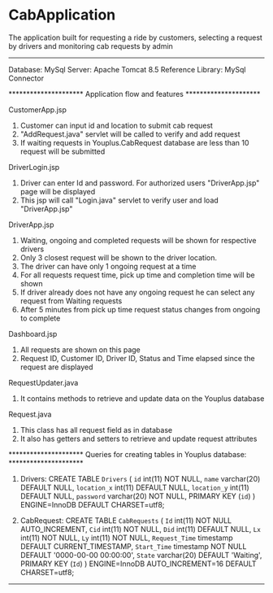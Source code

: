 # CabApplication
The application built for requesting a ride by customers, selecting a request by drivers and monitoring cab requests by admin
*************************************************************************
Database: MySql
Server: Apache Tomcat 8.5
Reference Library: MySql Connector

********************* Application flow and features *********************

CustomerApp.jsp
1. Customer can input id and location to submit cab request
2. "AddRequest.java" servlet will be called to verify and add request
3. If waiting requests in Youplus.CabRequest database are less than 10 request will be submitted

DriverLogin.jsp
1. Driver can enter Id and password. For authorized users "DriverApp.jsp" page will be displayed
2. This jsp will call "Login.java" servlet to verify user and load "DriverApp.jsp"

DriverApp.jsp
1. Waiting, ongoing and completed requests will be shown for respective drivers
2. Only 3 closest request will be shown to the driver location. 
3. The driver can have only 1 ongoing request at a time
4. For all requests request time, pick up time and completion time will be shown
4. If driver already does not have any ongoing request he can select any request from Waiting requests
5. After 5 minutes from pick up time request status changes from ongoing to complete

Dashboard.jsp
1. All requests are shown on this page
2. Request ID, Customer ID, Driver ID, Status and Time elapsed since the request are displayed

RequestUpdater.java
1. It contains methods to retrieve and update data on the Youplus database

Request.java
1. This class has all request field as in database
2. It also has getters and setters to retrieve and update request attributes

********************* Queries  for creating tables in Youplus database: *********************
1. Drivers:
	   CREATE TABLE `Drivers` (
	  `id` int(11) NOT NULL,
	  `name` varchar(20) DEFAULT NULL,
	  `location_x` int(11) DEFAULT NULL,
	  `location_y` int(11) DEFAULT NULL,
	  `password` varchar(20) NOT NULL,
	  PRIMARY KEY (`id`)
  	) ENGINE=InnoDB DEFAULT CHARSET=utf8;
  
2. CabRequest:
	  CREATE TABLE `CabRequests` (
	  `Id` int(11) NOT NULL AUTO_INCREMENT,
	  `Cid` int(11) NOT NULL,
	  `Did` int(11) DEFAULT NULL,
	  `Lx` int(11) NOT NULL,
	  `Ly` int(11) NOT NULL,
	  `Request_Time` timestamp DEFAULT CURRENT_TIMESTAMP,
	  `Start_Time` timestamp NOT NULL DEFAULT '0000-00-00 00:00:00',
	  `State` varchar(20) DEFAULT 'Waiting',
	  PRIMARY KEY (`Id`)
	  ) ENGINE=InnoDB AUTO_INCREMENT=16 DEFAULT CHARSET=utf8;

*************************************************************************
